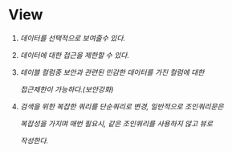 # View

1. *데이터를 선택적으로 보여줄수 있다.*
2. *데이터에 대한 접근을 제한할 수 있다.*
3. *테이블 컬럼중 보안과 관련된 민감한 데이터를 가진 컬럼에 대한*
    
    *접근제한이 가능하다.(보안강화)*
    
4. *검색을 위한 복잡한 쿼리를 단순쿼리로 변경, 일반적으로 조인쿼리문은*
    
    *복잡성을 가지며 매번 필요시, 같은 조인쿼리를 사용하지 않고 뷰로*
    
    *작성한다.*
